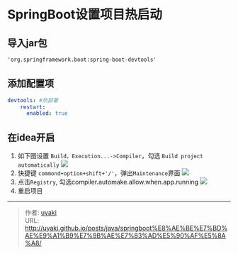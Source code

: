 # SpringBoot设置项目热启动


<!--more-->

## 导入jar包
```markdown
'org.springframework.boot:spring-boot-devtools'
```
## 添加配置项
```yaml
devtools: #热部署
    restart:
      enabled: true
```

## 在idea开启
1. 如下图设置 `Build，Execution...->Compiler`，勾选 `Build project automatically`
![](https://cdn.jsdelivr.net/gh/uyaki/pic-cloud/img/20200223011604.png)
2. 快捷键 `commond+option+shift+'/'`，弹出`Maintenance`界面
![](https://cdn.jsdelivr.net/gh/uyaki/pic-cloud/img/20200223011708.png)
3. 点击`Registry`, 勾选compiler.automake.allow.when.app.running
![](https://cdn.jsdelivr.net/gh/uyaki/pic-cloud/img/20200223011808.png)
4. 重启项目



---

> 作者: [uyaki](https://www.github.com/uyaki)  
> URL: http://uyaki.github.io/posts/java/springboot%E8%AE%BE%E7%BD%AE%E9%A1%B9%E7%9B%AE%E7%83%AD%E5%90%AF%E5%8A%A8/  

